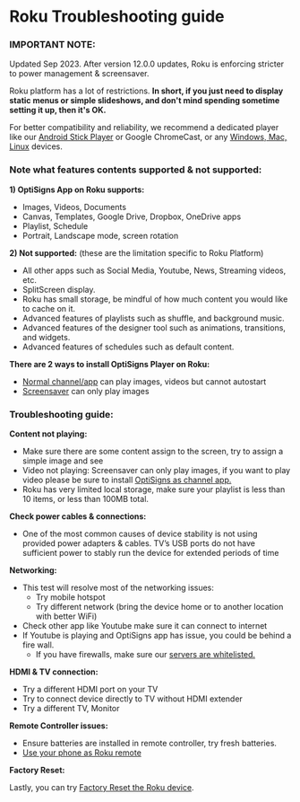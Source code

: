 # Roku Troubleshooting guide

### **IMPORTANT NOTE:**

Updated Sep 2023. After version 12.0.0 updates, Roku is enforcing stricter to power management & screensaver.

Roku platform has a lot of restrictions. **In short, if you just need to display static menus or simple slideshows, and don't mind spending sometime setting it up, then it's OK.**

For better compatibility and reliability, we recommend a dedicated player like our [Android Stick Player](https://links.optisigns.com/szzk) or Google ChromeCast, or any [Windows, Mac, Linux](https://www.optisigns.com/download) devices.

### **Note what features contents supported & not supported:**

**1) OptiSigns App on Roku supports:**

* Images, Videos, Documents
* Canvas, Templates, Google Drive, Dropbox, OneDrive apps
* Playlist, Schedule
* Portrait, Landscape mode, screen rotation

**2) Not supported:** (these are the limitation specific to Roku Platform)

* All other apps such as Social Media, Youtube, News, Streaming videos, etc.
* SplitScreen display.
* Roku has small storage, be mindful of how much content you would like to cache on it.
* Advanced features of playlists such as shuffle, and background music.
* Advanced features of the designer tool such as animations, transitions, and widgets.
* Advanced features of schedules such as default content.

**There are 2 ways to install OptiSigns Player on Roku:**

* [Normal channel/app](https://support.optisigns.com/hc/en-us/articles/360039566974-How-to-install-OptiSigns-Player-on-Roku-TVs) can play images, videos but cannot autostart
* [Screensaver](https://support.optisigns.com/hc/en-us/articles/1500002383502) can only play images

### **Troubleshooting guide:**

**Content not playing:**

* Make sure there are some content assign to the screen, try to assign a simple image and see
* Video not playing: Screensaver can only play images, if you want to play video please be sure to install [OptiSigns as channel app.](https://support.optisigns.com/hc/en-us/articles/360039566974-How-to-install-OptiSigns-Player-on-Roku-TVs)
* Roku has very limited local storage, make sure your playlist is less than 10 items, or less than 100MB total.

**Check power cables & connections:**

* One of the most common causes of device stability is not using provided power adapters & cables. TV’s USB ports do not have sufficient power to stably run the device for extended periods of time

**Networking:**

* This test will resolve most of the networking issues:  
  + Try mobile hotspot
  + Try different network (bring the device home or to another location with better WiFi)
* Check other app like Youtube make sure it can connect to internet
* If Youtube is playing and OptiSigns app has issue, you could be behind a fire wall.  
  + If you have firewalls, make sure our [servers are whitelisted.](https://support.optisigns.com/hc/en-us/articles/360047275934-Whitelist-OptiSigns-IP-addresses-ports)

**HDMI & TV connection:**

* Try a different HDMI port on your TV
* Try to connect device directly to TV without HDMI extender
* Try a different TV, Monitor

**Remote Controller issues:**

* Ensure batteries are installed in remote controller, try fresh batteries.
* [Use your phone as Roku remote](https://support.roku.com/article/115002681087)

**Factory Reset:**

Lastly, you can try [Factory Reset the Roku device](https://support.roku.com/en-ca/article/208757008).